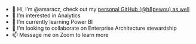 - 👋 Hi, I’m @amaracz, check out my [personal GitHub (@h8pewou) as well](https://github.com/h8pewou/)
- 👀 I’m interested in Analytics
- 🌱 I’m currently learning Power BI
- 💞️ I’m looking to collaborate on Enterprise Architecture stewardship
- 📫 Message me on Zoom to learn more

<!---
amaracz/amaracz is a ✨ special ✨ repository because its `README.md` (this file) appears on your GitHub profile.
You can click the Preview link to take a look at your changes.
--->
